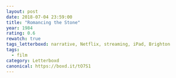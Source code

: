 ```yaml
---
layout: post 
date: 2018-07-04 23:59:00
title: "Romancing the Stone"
year: 1984
rating: 0.6
rewatch: true
tags_letterboxd: narrative, Netflix, streaming, iPad, Brighton
tags:
  - film
category: Letterboxd
canonical: https://boxd.it/tO7S1
---
```

